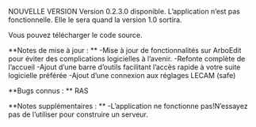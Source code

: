 NOUVELLE VERSION
Version 0.2.3.0 disponible.
L’application n’est pas fonctionnelle. Elle le sera quand la version 1.0 sortira.

Vous pouvez télécharger le code source.

**Notes de mise à jour : **
-Mise à jour de fonctionnalités sur ArboEdit pour éviter des complications logicielles à l’avenir.
-Refonte complète de l’accueil
-Ajout d’une barre d’outils facilitant l’accès rapide à votre suite logicielle préférée
-Ajout d’une connexion aux réglages LECAM (safe)

**Bugs connus : **
RAS

**Notes supplémentaires : **
-L’application ne fonctionne pas!N’essayez pas de l’utiliser pour construire un serveur.
